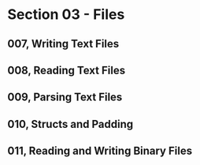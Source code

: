 # Section 03 - Files

## 007, Writing Text Files

## 008, Reading Text Files

## 009, Parsing Text Files

## 010, Structs and Padding

## 011, Reading and Writing Binary Files
